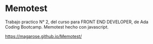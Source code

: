 # Memotest

Trabajo practico N° 2, del curso para FRONT END DEVELOPER, de Ada Coding Bootcamp.
Memotest hecho con javascript.

https://magarose.github.io/Memotest/

